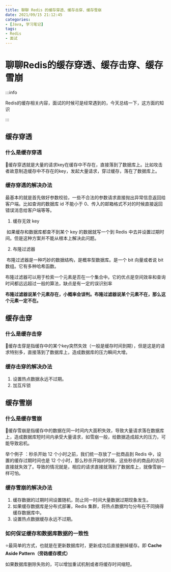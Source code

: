 ```yaml
---
title: 聊聊 Redis 的缓存穿透、缓存击穿、缓存雪崩
date: 2021/09/15 21:12:45
categories:
- [Java, 学习笔记]
tags:
- Redis
- 面试
---
```




# 聊聊Redis的缓存穿透、缓存击穿、缓存雪崩

:::info

Redis的缓存相关内容，面试的时候可是经常遇到的，今天总结一下，这方面的知识

:::



## 缓存穿透

### 什么是缓存穿透

👀缓存穿透就是大量的请求key在缓存中不存在，直接落到了数据库上。比如攻击者故意制造缓存中不存在的key，发起大量请求，穿过缓存，落在了数据库上。

### 缓存穿透的解决办法

最基本的就是⾸先做好参数校验，⼀些不合法的参数请求直接抛出异常信息返回给客户端。⽐如查询的数据库 id 不能⼩于 0、传⼊的邮箱格式不对的时候直接返回错误消息给客户端等等。

1. 缓存⽆效 key

​	如果缓存和数据库都查不到某个 key 的数据就写⼀个到 Redis 中去并设置过期时间。但是这种⽅案并不能从根本上解决此问题。

2. 布隆过滤器

​	布隆过滤器是一种巧妙的数据结构，是概率型数据库。是一个 bit 向量或者说 bit 数组。它有多种哈希函数。

布隆过滤器可以用于检索一个元素是否在一个集合中。它的优点是空间效率和查询时间都远远超过一般的算法，缺点是有一定的误识别率

**布隆过滤器说某个元素存在，小概率会误判。布隆过滤器说某个元素不在，那么这个元素⼀定不在。**



## 缓存击穿

### 什么是缓存击穿

👀缓存击穿是指缓存中的某个key突然失效（一般是缓存时间到期），但是这是的请求特别多，直接落到了数据库上，造成数据库的压力瞬间大增。

### 缓存击穿的解决办法

1. 设置热点数据永远不过期。
2. 加互斥锁

## 缓存雪崩

### 什么是缓存雪崩

👀缓存雪崩是指缓存中的数据在同一时间内大面积失效，导致大量请求落在数据库上，造成数据库短时间内承受大量请求，如雪崩一般，给数据造成超大的压力，可能导致宕机。

举个例⼦ ：秒杀开始 12 个⼩时之前，我们统⼀存放了⼀批商品到 Redis 中，设置的缓存过期时间也是 12 个⼩时，那么秒杀开始的时候，这些秒杀的商品的访问直接就失效了。导致的情况就是，相应的请求直接就落到了数据库上，就像雪崩⼀样可怕。

### 缓存雪崩的解决办法 

1. 缓存数据的过期时间设置随机，防止同一时间大量数据过期现象发生。
2. 如果缓存数据库是分布式部署，Redis 集群，将热点数据均匀分布在不同搞得缓存数据库中。
3. 设置热点数据缓存永远不过期。

### 如何保证缓存和数据库数据的一致性

⭐最简单的方式，也就是在更新数据库时，更新成功后直接删掉缓存。即 **Cache Aside Pattern（旁路缓存模式）**

 如果数据库删除失败的，可以增加重试机制或者将缓存时间缩短。